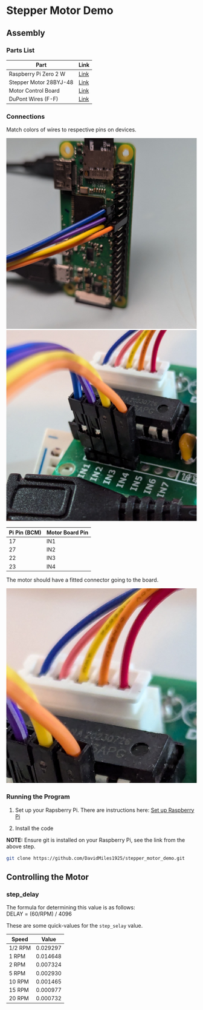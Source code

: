 # Stepper Motor Demo

## Assembly

### Parts List

| Part                   | Link                                                                                                                                                                                                                                                                                                                                                                                                                                                                                                                                                                                     |
| ---------------------- | ---------------------------------------------------------------------------------------------------------------------------------------------------------------------------------------------------------------------------------------------------------------------------------------------------------------------------------------------------------------------------------------------------------------------------------------------------------------------------------------------------------------------------------------------------------------------------------------- |
| Raspberry Pi Zero 2 W  | [Link](https://www.microcenter.com/product/643085/raspberry-pi-zero-2-w)                                                                                                                                                                                                                                                                                                                                                                                                                                                                                                                 |
| Stepper Motor 28BYJ-48 | [Link](https://www.amazon.com/SYUAB-28BYJ-48-ULN2003-Stepper-Raspberry/dp/B09MRTD2SZ/ref=sr_1_2_sspa?crid=2311CL4SJKV6D&dib=eyJ2IjoiMSJ9.09ZVIWXs04-XFKBqoVxXMisEjyndr2kuRbQ5r9dre7tdhwyQkQ9aUvC7CDtbLrU05rEMOL5mxo0oxqkEoPnIKbtuRVM4opDRMmNJGMbxFOD6kfu42OxyIYzypXJcSt5nvJ7I_kHVbmZnZsl29Wb9V0Hb9Lbqt_Zdn51jdGTyi-IYQJswhHcJTbcGuFdpxBQPTB96p94AHvrGKMvhUMfd7I5X8pWHTlCsepW5jOYdTtc.KVsYTlaNP8yzynkXTIgXyJYxVdw7qL_P_VsGYfj1n_E&dib_tag=se&keywords=stepper+motor+28byj+48&qid=1726029497&sprefix=stepper+motor+28byj+48%2Caps%2C158&sr=8-2-spons&sp_csd=d2lkZ2V0TmFtZT1zcF9hdGY&psc=1) |
| Motor Control Board    | [Link](https://www.amazon.com/SYUAB-28BYJ-48-ULN2003-Stepper-Raspberry/dp/B09MRTD2SZ/ref=sr_1_2_sspa?crid=2311CL4SJKV6D&dib=eyJ2IjoiMSJ9.09ZVIWXs04-XFKBqoVxXMisEjyndr2kuRbQ5r9dre7tdhwyQkQ9aUvC7CDtbLrU05rEMOL5mxo0oxqkEoPnIKbtuRVM4opDRMmNJGMbxFOD6kfu42OxyIYzypXJcSt5nvJ7I_kHVbmZnZsl29Wb9V0Hb9Lbqt_Zdn51jdGTyi-IYQJswhHcJTbcGuFdpxBQPTB96p94AHvrGKMvhUMfd7I5X8pWHTlCsepW5jOYdTtc.KVsYTlaNP8yzynkXTIgXyJYxVdw7qL_P_VsGYfj1n_E&dib_tag=se&keywords=stepper+motor+28byj+48&qid=1726029497&sprefix=stepper+motor+28byj+48%2Caps%2C158&sr=8-2-spons&sp_csd=d2lkZ2V0TmFtZT1zcF9hdGY&psc=1) |
| DuPont Wires (F-F)     | [Link](https://www.amazon.com/Multicolored-Breadboard-Raspberry-120-Wires/dp/B0D56T3KQ8/ref=sr_1_1_sspa?crid=2UHHEISZNYIFO&dib=eyJ2IjoiMSJ9.lELC5-gncdYu6G9BRLhOdCHZ162tO6_pDczMCIn5t6BMvW06Nb1z_CeoJXYjxmhOOZoBBrU_RBUOIWk6unPrHAok3H5q5Sy9GAX0_4iLQX2Ml-7dWbPDY3Z4gA0OqgkAtIvwthzQwGfLOxqsO4sfjuSD0EpxOebhx5XI2el_GwMTEQYbxEEFZ3Fo9C2l8Z8xFjPeEukGDe8rLFQk0HVRRw_pY8q7O9Q57tFGgWWWCYk.BTeUj5FxWIs4m9FvSrwzoelVv8rc9Oc1HON6YNUqT-0&dib_tag=se&keywords=dupont+wire&qid=1726029521&sprefix=dupont%2Caps%2C221&sr=8-1-spons&sp_csd=d2lkZ2V0TmFtZT1zcF9hdGY&psc=1)                         |

### Connections

Match colors of wires to respective pins on devices.

![Pi](./photo/close_up_pi.jpg)
![Board](./photo/close_up_motor_board.jpg)

| Pi Pin (BCM) | Motor Board Pin |
| ------------ | --------------- |
| 17           | IN1             |
| 27           | IN2             |
| 22           | IN3             |
| 23           | IN4             |

The motor should have a fitted connector going to the board.

![Connector](./photo/close_up_motor_connection.jpg)

### Running the Program

1. Set up your Rapsberry Pi. There are instructions here: [Set up Raspberry Pi](https://github.com/DavidMiles1925/pi_zero_setup#setup-procedure)

2. Install the code

**NOTE:** Ensure git is installed on your Raspberry Pi, see the link from the above step.

```bash
git clone https://github.com/DavidMiles1925/stepper_motor_demo.git
```

## Controlling the Motor

### step_delay

The formula for determining this value is as follows:  
DELAY = (60/RPM) / 4096

These are some quick-values for the `step_selay` value.

| Speed   | Value    |
| ------- | -------- |
| 1/2 RPM | 0.029297 |
| 1 RPM   | 0.014648 |
| 2 RPM   | 0.007324 |
| 5 RPM   | 0.002930 |
| 10 RPM  | 0.001465 |
| 15 RPM  | 0.000977 |
| 20 RPM  | 0.000732 |
